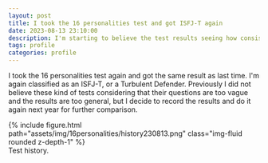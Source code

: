 ```yaml
---
layout: post
title: I took the 16 personalities test and got ISFJ-T again
date: 2023-08-13 23:10:00
description: I'm starting to believe the test results seeing how consistent they are...
tags: profile
categories: profile
---
```

I took the 16 personalities test again and got the same result as last time. I'm again classified as an ISFJ-T, or a Turbulent Defender. Previously I did not believe these kind of tests considering that their questions are too vague and the results are too general, but I decide to record the results and do it again next year for further comparison.

<div class="row mt-3">
    <div class="col-sm mt-3 mt-md-0">
        {% include figure.html path="assets/img/16personalities/history230813.png" class="img-fluid rounded z-depth-1" %}
    </div>
</div>
<div class="caption">
    Test history.
</div>
